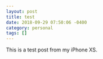 ```yaml
---
layout: post
title: test
date: 2018-09-29 07:50:06 -0400
category: personal
tags: []
---
```


This is a test post from my iPhone XS. 

